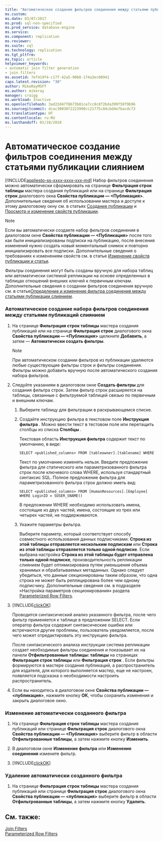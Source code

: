 ```yaml
---
title: "Автоматическое создание фильтров соединения между статьями публикации слиянием | Документация Майкрософт"
ms.custom: 
ms.date: 03/07/2017
ms.prod: sql-non-specified
ms.prod_service: database-engine
ms.service: 
ms.component: replication
ms.reviewer: 
ms.suite: sql
ms.technology: replication
ms.tgt_pltfrm: 
ms.topic: article
helpviewer_keywords:
- automatic join filter generation
- join filters
ms.assetid: 7ef419f4-c17f-42a5-9068-174a3ec08941
caps.latest.revision: "38"
author: MikeRayMSFT
ms.author: mikeray
manager: craigg
ms.workload: Inactive
ms.openlocfilehash: 3ad22d47f8673b81ce7cc8c8f2bda399f59f9b96
ms.sourcegitcommit: dcac30038f2223990cc21775c84cbd4e7bacdc73
ms.translationtype: HT
ms.contentlocale: ru-RU
ms.lasthandoff: 01/18/2018
---
```

# <a name="automatically-generate-join-filters-between-merge-articles"></a>Автоматическое создание фильтров соединения между статьями публикации слиянием
[!INCLUDE[appliesto-ss-xxxx-xxxx-xxx-md](../../../includes/appliesto-ss-xxxx-xxxx-xxx-md.md)] Набор фильтров соединения можно автоматически сформировать на странице **Фильтрация строк таблицы** мастера создания публикаций или на странице **Фильтрация строк** диалогового окна **Свойства публикации — \<Публикация>**. Дополнительные сведения об использовании мастера и доступе к этому диалоговому окну см. в статьях [Создание публикации](../../../relational-databases/replication/publish/create-a-publication.md) и [Просмотр и изменение свойств публикации](../../../relational-databases/replication/publish/view-and-modify-publication-properties.md).  
  
> [!NOTE]  
>  Если вы автоматически создаете набор фильтров соединения в диалоговом окне **Свойства публикации — \<Публикация>** после того как были инициализированы подписки на публикацию, после внесения изменений нужно создать новый моментальный снимок и повторно инициализировать все подписки. Дополнительные сведения о требованиях к изменениям свойств см. в статье [Изменение свойств публикации и статьи](../../../relational-databases/replication/publish/change-publication-and-article-properties.md).  
  
 Фильтры соединения могут быть созданы вручную для набора таблиц или автоматически системой репликации на основе определенных в таблицах отношений внешних ключей к первичным ключам. Дополнительные сведения о создании фильтров соединения вручную см. в статье[Определение и изменение фильтра соединения между статьями публикации слиянием](../../../relational-databases/replication/publish/define-and-modify-a-join-filter-between-merge-articles.md).  
  
### <a name="to-automatically-generate-a-set-of-join-filters-between-merge-articles"></a>Автоматическое создание набора фильтров соединения между статьями публикаций слиянием  
  
1.  На странице **Фильтрация строк таблицы** мастера создания публикаций или на странице **Фильтрация строк** диалогового окна **Свойства публикации — \<Публикация>** щелкните **Добавить**, а затем — **Автоматически создать фильтры**.  
  
    > [!NOTE]  
    >  При автоматическом создании фильтров из публикации удаляются любые существующие фильтры строк и фильтры соединения. Фильтры можно добавить вручную после автоматического создания набора фильтров.  
  
2.  Следуйте указаниям в диалоговом окне **Создать фильтры** для создания фильтра строк. Затем фильтр строк расширяется на таблицы, связанные с фильтруемой таблицей связью по первичным и внешним ключам.  
  
    1.  Выберите таблицу для фильтрации в раскрывающемся списке.  
  
    2.  Создайте инструкцию фильтра в текстовом поле **Инструкция фильтра** . Можно ввести текст в тестовом поле или перетащить столбцы из списка **Столбцы** .  
  
         Текстовая область **Инструкция фильтра** содержит текст по умолчанию, в виде:  
  
        ```  
        SELECT <published_columns> FROM [tableowner].[tablename] WHERE  
        ```  
  
         Текст по умолчанию изменять нельзя. Введите предложение фильтра для статического или параметризованного фильтра строк после ключевого слова WHERE, используя стандартный синтаксис SQL. Полное предложение фильтра для параметризованного фильтра строк должно иметь вид:  
  
        ```  
        SELECT <published_columns> FROM [HumanResources].[Employee] WHERE LoginID = SUSER_SNAME()  
        ```  
  
         В предложении WHERE необходимо использовать имена, состоящие из двух частей; имена, состоящие из трех или четырех частей, не поддерживаются.  
  
    3.  Укажите параметры фильтра.  
  
         Выберите параметр, который соответствует способу совместного использования данных подписчиками: **Строка из этой таблицы отправляется нескольким подпискам** или **Строка из этой таблицы отправляется только одной подписке**. Если выбрана настройка **Строка из этой таблицы будет отправлена только одной подписке**, производительность репликации слиянием будет оптимизирована путем уменьшения объема хранимых и обрабатываемых метаданных. Однако следует убедиться, что данные секционированы таким образом, что одна строка не может быть реплицирована более чем одному подписчику. Дополнительные сведения см. в подразделе «Настройка параметров секционирования» раздела [Parameterized Row Filters](../../../relational-databases/replication/merge/parameterized-filters-parameterized-row-filters.md).  
  
3.  [!INCLUDE[clickOK](../../../includes/clickok-md.md)]  
  
     Проводится синтаксический анализ указанного фильтра, после чего фильтр применяется к таблице в предложении SELECT. Если оператор фильтра содержит синтаксические ошибки или встречаются другие проблемы, пользователь уведомляется, после чего может отредактировать эту инструкцию фильтра.  
  
     После синтаксического анализа инструкции система репликации создает необходимые фильтры соединения и показывает их на панели **Отфильтрованные таблицы: таблицы** на страницах **Фильтрация строк таблицы** или **Фильтрация строк** . Если фильтры формируются в мастере создания публикаций, а распространитель для издателя, для которого выполняется мастер, еще не настроен, появляется подсказка о необходимости настроить распространитель.  
  
4.  Если вы находитесь в диалоговом окне **Свойства публикации — \<публикация>**, нажмите кнопку **ОК**, чтобы сохранить изменения и закрыть диалоговое окно.  
  
### <a name="to-modify-a-filter-that-was-automatically-generated"></a>Изменение автоматически созданного фильтра  
  
1.  На странице **Фильтрация строк таблицы** мастера создания публикаций или странице **Фильтрация строк** диалогового окна **Свойства публикации — \<Публикация>** выберите фильтр в области **Отфильтрованные таблицы**, а затем нажмите кнопку **Изменить**.  
  
2.  В диалоговом окне **Изменение фильтра** или **Изменение соединения** измените фильтр.  
  
3.  [!INCLUDE[clickOK](../../../includes/clickok-md.md)]  
  
### <a name="to-delete-a-filter-that-was-automatically-generated"></a>Удаление автоматически созданного фильтра  
  
1.  На странице **Фильтрация строк таблицы** мастера создания публикаций или странице **Фильтрация строк** диалогового окна **Свойства публикации — \<публикация>** выберите фильтр в области **Отфильтрованные таблицы**, а затем нажмите кнопку **Удалить**.  
  
## <a name="see-also"></a>См. также:  
 [Join Filters](../../../relational-databases/replication/merge/join-filters.md)   
 [Parameterized Row Filters](../../../relational-databases/replication/merge/parameterized-filters-parameterized-row-filters.md)  
  
  
